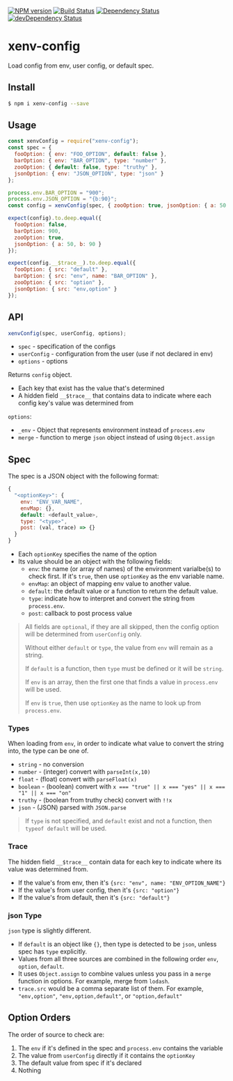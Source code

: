 [![NPM version][npm-image]][npm-url] [![Build Status][travis-image]][travis-url]
[![Dependency Status][daviddm-image]][daviddm-url] [![devDependency Status][daviddm-dev-image]][daviddm-dev-url]

# xenv-config

Load config from env, user config, or default spec.

## Install

```bash
$ npm i xenv-config --save
```

## Usage

```js
const xenvConfig = require("xenv-config");
const spec = {
  fooOption: { env: "FOO_OPTION", default: false },
  barOption: { env: "BAR_OPTION", type: "number" },
  zooOption: { default: false, type: "truthy" },
  jsonOption: { env: "JSON_OPTION", type: "json" }
};

process.env.BAR_OPTION = "900";
process.env.JSON_OPTION = "{b:90}";
const config = xenvConfig(spec, { zooOption: true, jsonOption: { a: 50 } });

expect(config).to.deep.equal({
  fooOption: false,
  barOption: 900,
  zooOption: true,
  jsonOption: { a: 50, b: 90 }
});

expect(config.__$trace__).to.deep.equal({
  fooOption: { src: "default" },
  barOption: { src: "env", name: "BAR_OPTION" },
  zooOption: { src: "option" },
  jsonOption: { src: "env,option" }
});
```

## API

```js
xenvConfig(spec, userConfig, options);
```

- `spec` - specification of the configs
- `userConfig` - configuration from the user (use if not declared in env)
- `options` - options

Returns `config` object.

- Each key that exist has the value that's determined
- A hidden field `__$trace__` that contains data to indicate where each config key's value was determined from

`options`:

- `_env` - Object that represents environment instead of `process.env`
- `merge` - function to merge `json` object instead of using `Object.assign`

## Spec

The spec is a JSON object with the following format:

```js
{
  "<optionKey>": {
    env: "ENV_VAR_NAME",
    envMap: {},
    default: <default_value>,
    type: "<type>",
    post: (val, trace) => {}
  }
}
```

- Each `optionKey` specifies the name of the option
- Its value should be an object with the following fields:
  - `env`: the name (or array of names) of the environment varialbe(s) to check first. If it's `true`, then use `optionKey` as the env variable name.
  - `envMap`: an object of mapping env value to another value.
  - `default`: the default value or a function to return the default value.
  - `type`: indicate how to interpret and convert the string from `process.env`.
  - `post`: callback to post process value

> All fields are `optional`, if they are all skipped, then the config option will be determined from `userConfig` only.
>
> Without either `default` or `type`, the value from `env` will remain as a string.
>
> If `default` is a function, then `type` must be defined or it will be `string`.
>
> If `env` is an array, then the first one that finds a value in `process.env` will be used.
>
> If `env` is `true`, then use `optionKey` as the name to look up from `process.env`.

### Types

When loading from `env`, in order to indicate what value to convert the string into, the type can be one of.

- `string` - no conversion
- `number` - (integer) convert with `parseInt(x,10)`
- `float` - (float) convert with `parseFloat(x)`
- `boolean` - (boolean) convert with `x === "true" || x === "yes" || x === "1" || x === "on"`
- `truthy` - (boolean from truthy check) convert with `!!x`
- `json` - (JSON) parsed with `JSON.parse`

> If `type` is not specified, and `default` exist and not a function, then `typeof default` will be used.

### Trace

The hidden field `__$trace__` contain data for each key to indicate where its value was determined from.

- If the value's from env, then it's `{src: "env", name: "ENV_OPTION_NAME"}`
- If the value's from user config, then it's `{src: "option"}`
- If the value's from default, then it's `{src: "default"}`

### json Type

`json` type is slightly different.

- If `default` is an object like `{}`, then type is detected to be `json`, unless spec has `type` explicitly.
- Values from all three sources are combined in the following order `env`, `option`, `default`.
- It uses `Object.assign` to combine values unless you pass in a `merge` function in options. For example, merge from `lodash`.
- `trace.src` would be a comma separate list of them. For example, `"env,option"`, `"env,option,default"`, or `"option,default"`

## Option Orders

The order of source to check are:

1.  The `env` if it's defined in the spec and `process.env` contains the variable
2.  The value from `userConfig` directly if it contains the `optionKey`
3.  The default value from spec if it's declared
4.  Nothing

[travis-image]: https://travis-ci.org/jchip/xenv-config.svg?branch=master
[travis-url]: https://travis-ci.org/jchip/xenv-config
[npm-image]: https://badge.fury.io/js/xenv-config.svg
[npm-url]: https://npmjs.org/package/xenv-config
[daviddm-image]: https://david-dm.org/jchip/xenv-config/status.svg
[daviddm-url]: https://david-dm.org/jchip/xenv-config
[daviddm-dev-image]: https://david-dm.org/jchip/xenv-config/dev-status.svg
[daviddm-dev-url]: https://david-dm.org/jchip/xenv-config?type=dev
